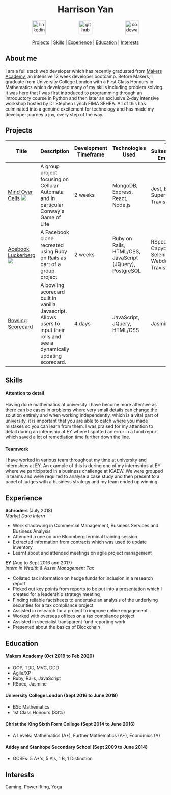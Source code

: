 <h1 align="center">Harrison Yan</h1>
<p align="center">

<a href="https://www.linkedin.com/in/harrisonyan/">
<img src="https://www.iconfinder.com/data/icons/free-social-icons/67/linkedin_circle_color-512.png" alt="linkedin" hspace="50" height="42" width="42"></a>

<a href="https://github.com/Hyan18/MakersPortfolio">
<img src="https://cdn0.iconfinder.com/data/icons/octicons/1024/mark-github-512.png" alt="github" hspace="50" height="42" width="42"></a>

<a href="https://www.codewars.com/users/Hyan18">
<img src="https://camo.githubusercontent.com/c6341567c3ede1b4ee0935509a378c482153026f/687474703a2f2f7777772e736f66746c61622e6e7475612e67722f7e6e69636b69652f696d616765732f6c6f676f2f636f6465776172732e706e67" alt="codewars" hspace="50" height="42" width="42"></a></p>

<div align="center">
  
[Projects](#projects) |
[Skills](#skills) |
[Experience](#experience) |
[Education](#education) |
[Interests](#interests)

</div>

## About me

I am a full stack web developer which has recently graduated from [Makers Academy](https://makers.tech/), an intensive 12 week developer bootcamp. Before Makers, I graduate from University College London with a First Class Honours in Mathematics which developed many of my skills including problem solving. It was here that I was first introduced to programming through an introductory course in Python and then later an exclusive 2-day intensive workshop hosted by Dr Stephen Lynch FIMA SFHEA. All of this has culminated into a genuine excitement for technology and has made my developer journey a joy, every step of the way.

## Projects

| Title | Description | Development Timeframe | Technologies Used | Test Suites/CIs/CDs Employed |
|--|--|--|--|--|
| [Mind Over Cells](https://github.com/Hyan18/the-css) [![](https://cloud.githubusercontent.com/assets/12953472/18688266/701982fc-7f7b-11e6-8971-5f1e03f554b7.png)](https://the-css.herokuapp.com/) | A group project focusing on Cellular Automata and in particular Conway's Game of Life | 2 weeks | MongoDB, Express, React, Node.js | Jest, Enzyme, Supertest, Travis CI |
| [Acebook Luckerberg](https://github.com/Hyan18/acebook-luckerberg) [![](https://cloud.githubusercontent.com/assets/12953472/18688266/701982fc-7f7b-11e6-8971-5f1e03f554b7.png)](https://acebook-luckerberg.herokuapp.com/)| A Facebook clone recreated using Ruby on Rails as part of a group project | 2 weeks | Ruby on Rails, HTML/CSS, JavaScript (JQuery), PostgreSQL | RSpec, Capybara, Selenium-Webdriver, Travis CI |
| [Bowling Scorecard](https://github.com/Hyan18/bowling-challenge) | A bowling scorecard built in vanilla Javascript. Allows users to input their rolls and see a dynamically updating scorecard. | 4 days | JavaScript, JQuery, HTML/CSS | Jasmine |

## Skills

#### Attention to detail
Having done mathematics at university I have become more attentive as there can be cases in problems where very small details can change the solution entirely and when working independently, which is a vital part of university, it is important that you are able to catch where you made mistakes so you can learn from them. I was praised for my attention to detail during an internship at EY where I spotted an error in a fund report which saved a lot of remediation time further down the line.

#### Teamwork
I have worked in various team throughout my time at university and internships at EY. An example of this is during one of my internships at EY where we participated in a business challenge at ICAEW. We were grouped in teams and were required to analyse a case study and then present to a panel of judges with a business strategy and my team ended up winning.

## Experience

**Schroders** (July 2018)    
*Market Data Intern*  
- Work shadowing in Commercial Management, Business Services and Business Analysis
- Attended a one on one Bloomberg terminal training session
- Extracted information from contracts which was used to update inventory
- Learnt about and attended meetings on agile project management

**EY** (Aug to Sept 2016 and 2017)   
*Intern in Wealth & Asset Management Tax*  
- Collated tax information on hedge funds for inclusion in a research report
- Picked out key points from reports to be put into a presentation which I created for a leadership strategy meeting
- Finding reliable factsheets to undertake an analysis of the underlying securities for a tax compliance project
- Assisted in research for a project to improve online engagement
- Worked with overseas offices on a tax compliance project
- Assisted in specialist transparent fund reporting work
- Presented about the basics of Blockchain

## Education

#### Makers Academy (Oct 2019 to Feb 2020)

- OOP, TDD, MVC, DDD
- Agile/XP
- Ruby, Rails, JavaScript
- RSpec, Jasmine

#### University College London (Sept 2016 to June 2019)

- BSc Mathematics
- 1st Class Honours (83%)

#### Christ the King Sixth Form College (Sept 2014 to June 2016)

- A Levels: Mathematics (A*), Further Mathematics (A*), Economics (A)

#### Addey and Stanhope Secondary School (Sept 2009 to June 2014)

- GCSEs: 5 A*'s, 5 A's, 1 B, 1 Distinction

## Interests

Gaming, Powerlifting, Yoga
